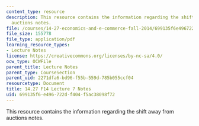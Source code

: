 ```yaml
---
content_type: resource
description: This resource contains the information regarding the shift away from
  auctions notes.
file: /courses/14-27-economics-and-e-commerce-fall-2014/699135f6e496722df404f5ac38098f72_MIT14_27F14_Lec7.pdf
file_size: 155778
file_type: application/pdf
learning_resource_types:
- Lecture Notes
license: https://creativecommons.org/licenses/by-nc-sa/4.0/
ocw_type: OCWFile
parent_title: Lecture Notes
parent_type: CourseSection
parent_uid: 2271dfa6-bd96-f55b-559d-785b055ccf04
resourcetype: Document
title: 14.27 F14 Lecture 7 Notes
uid: 699135f6-e496-722d-f404-f5ac38098f72
---
```

This resource contains the information regarding the shift away from auctions notes.